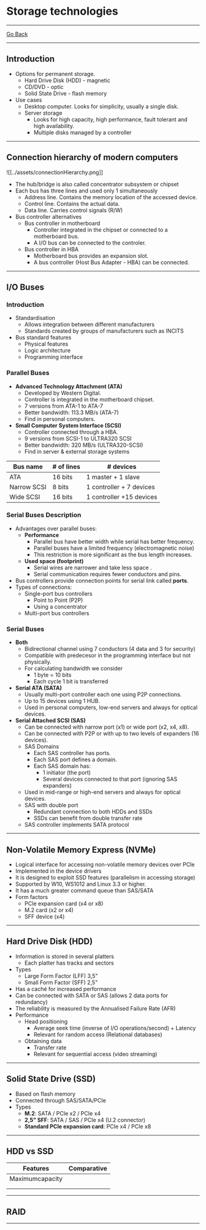 # Storage technologies
---
[Go Back](UNIOVI/3S2_IntSys/README.md)

---
## Introduction
- Options for permanent storage.
	- Hard Drive Disk (HDD) - magnetic
	- CD/DVD - optic
	- Solid State Drive - flash memory
- Use cases
	- Desktop computer. Looks for simplicity, usually a single disk.
	- Server storage
		- Looks for high capacity, high performance, fault tolerant and high availability.
		- Multiple disks managed by a controller
---
## Connection hierarchy of modern computers
![[../assets/connectionHierarchy.png]]
- The hub/bridge is also called concentrator subsystem or chipset
- Each bus has three lines and used only 1 simultaneously
	- Address line. Contains the memory location of the accessed device.
	- Control line. Contains the actual data.
	- Data line. Carries control signals (R/W)
- Bus controller alternatives
	- Bus controller in motherboard
		- Controller integrated in the chipset or connected to a motherboard bus.
		- A I/O bus can be connected to the controler.
	- Bus controller in HBA
		- Motherboard bus provides an expansion slot.
		- A bus controller (Host Bus Adapter - HBA) can be connected.
---
## I/O Buses
### Introduction
- Standardisation
	- Allows integration between different manufacturers
	- Standards created by groups of manufacturers such as INCITS
- Bus standard features
	- Physical features
	- Logic architecture
	- Programming interface
### Parallel Buses
- **Advanced Technology Attachment (ATA)**
	- Developed by Western Digital.
	- Controller is integrated in the motherboard chipset.
	- 7 versions from ATA-1 to ATA-7
	- Better bandwidth: 113.3 MB/s (ATA-7)
	- Find in personal computers.
- **Small Computer System Interface (SCSI)**
	- Controller connected through a HBA.
	- 9 versions from SCSI-1 to ULTRA320 SCSI
	- Better bandwidth: 320 MB/s (ULTRA320-SCSI)
	- Find in server & external storage systems

| Bus name    | # of lines | # devices                |
| ----------- | ---------- | ------------------------ |
| ATA         | 16 bits    | 1 master + 1 slave       |
| Narrow SCSI | 8 bits     | 1 controller + 7 devices |
| Wide SCSI   | 16 bits    | 1 controller +15 devices |
### Serial Buses Description
- Advantages over parallel buses:
	- **Performance**
		- Parallel bus have better width while serial has better frequency.
		- Parallel buses have a limited frequency (electromagnetic noise)
		- This restriction is more significant as the bus length increases.
	- **Used space (footprint)**
		- Serial wires are narrower and take less space .
		- Serial communication requires fewer conductors and pins.
- Bus controllers provide connection points for serial link called **ports**.
- Types of connections:
	- Single-port bus controllers
		- Point to Point (P2P)
		- Using a concentrator
	- Multi-port bus controllers

### Serial Buses
- **Both**
	- Bidirectional channel using 7 conductors (4 data and 3 for security)
	- Compatible with predecesor in the programming interface but not physically.
	- For calculating bandwidth we consider
		- 1 byte = 10 bits
		- Each cycle 1 bit is transferred
- **Serial ATA (SATA)**
	- Usually multi-port controller each one using P2P connections.
	- Up to 15 devices using 1 HUB.
	- Used in personal computers, low-end servers and always for optical devices.
- **Serial Attached SCSI (SAS)**
	- Can be connected with narrow port (x1) or wide port (x2, x4, x8).
	- Can be connected with P2P or with up to two levels of expanders (16 devices).
	- SAS Domains
		- Each SAS controller has ports.
		- Each SAS port defines a domain.
		- Each SAS domain has:
			- 1 initiator (the port)
			- Several devices connected to that port (ignoring SAS expanders)
	- Used in mid-range or high-end servers and always for optical devices.
	- SAS with double port
		- Redundant connection to both HDDs and SSDs
		- SSDs can benefit from double transfer rate
	- SAS controller implements SATA protocol


---
## Non-Volatile Memory Express (NVMe)
- Logical interface for accessing non-volatile memory devices over PCIe
- Implemented in the device drivers 
- It is designed to exploit SSD features (parallelism in accessing storage)
- Supported by W10, WS1012 and Linux 3.3 or higher.
- It has a much greater command queue than SAS/SATA
- Form factors
	- PCIe expansion card (x4 or x8)
	- M.2 card (x2 or x4)
	- SFF device (x4)

---
## Hard Drive Disk (HDD)
- Information is stored in several platters
	- Each platter has tracks and sectors
- Types
	- Large Form Factor (LFF) 3,5"
	- Small Form Factor (SFF) 2,5"
- Has a caché for increased performance
- Can be connected with SATA or SAS (allows 2 data ports for redundancy)
- The reliability is measured by the Annualised Failure Rate (AFR)
- Performance
	- Head positioning 
		- Average seek time (inverse of I/O operations/second) + Latency
		- Relevant for random access (Relational databases)
	- Obtaining data
		- Transfer rate
		- Relevant for sequential access (video streaming)
---
## Solid State Drive (SSD)
- Based on flash memory
- Connected through SAS/SATA/PCIe
- Types
	- **M.2**: SATA / PCIe x2 / PCIe x4
	- **2,5" SFF**: SATA / SAS / PCIe x4 (U.2 connector)
	- **Standard PCIe expansion card**: PCIe x4 / PCIe x8
---
## HDD vs SSD

| Features        | Comparative |
| --------------- | ----------- |
| Maximumcapacity |             |
|                 |             |
|                 |             |

---
## RAID

---